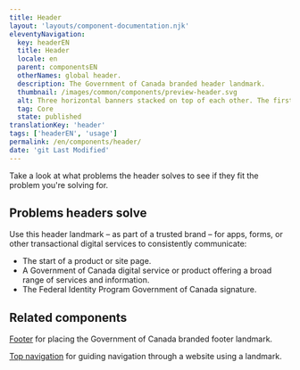```yaml
---
title: Header
layout: 'layouts/component-documentation.njk'
eleventyNavigation:
  key: headerEN
  title: Header
  locale: en
  parent: componentsEN
  otherNames: global header.
  description: The Government of Canada branded header landmark.
  thumbnail: /images/common/components/preview-header.svg
  alt: Three horizontal banners stacked on top of each other. The first is a grey banner with three dots on the left, representing a browser banner. The second is a dark blue banner with a white outline representing a phase banner. The third is white banner holding a Canada flag and two stacked, thick grey lines that represent lines of text. 
  tag: Core
  state: published
translationKey: 'header'
tags: ['headerEN', 'usage']
permalink: /en/components/header/
date: 'git Last Modified'
---
```


Take a look at what problems the header solves to see if they fit the problem you're solving for.

## Problems headers solve

Use this header landmark – as part of a trusted brand – for apps, forms, or other transactional digital services to consistently communicate:

- The start of a product or site page.
- A Government of Canada digital service or product offering a broad range of services and information.
- The Federal Identity Program Government of Canada signature.

<article class="bg-full-width bg-primary text-light pt-500 pb-400 my-500">
  <h2 class="mt-0 mb-400">Related components</h2>

<a href="{{ links.footer }}" class="link-light">Footer</a> for placing the Government of Canada branded footer landmark.

<a href="{{ links.topNav }}" class="link-light">Top navigation</a> for guiding navigation through a website using a landmark.

</article>

